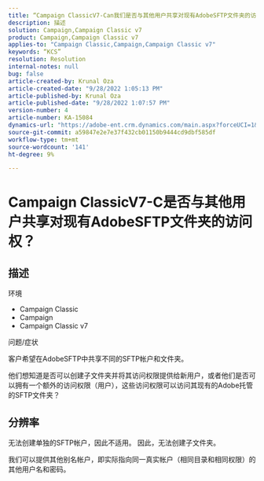 ```yaml
---
title: “Campaign ClassicV7-Can我们是否与其他用户共享对现有AdobeSFTP文件夹的访问？”
description: 描述
solution: Campaign,Campaign Classic v7
product: Campaign,Campaign Classic v7
applies-to: "Campaign Classic,Campaign,Campaign Classic v7"
keywords: “KCS”
resolution: Resolution
internal-notes: null
bug: false
article-created-by: Krunal Oza
article-created-date: "9/28/2022 1:05:13 PM"
article-published-by: Krunal Oza
article-published-date: "9/28/2022 1:07:57 PM"
version-number: 4
article-number: KA-15084
dynamics-url: "https://adobe-ent.crm.dynamics.com/main.aspx?forceUCI=1&pagetype=entityrecord&etn=knowledgearticle&id=7f15fc2e-2e3f-ed11-9db1-000d3a5c1bcc"
source-git-commit: a59847e2e7e37f432cb01150b9444cd9dbf585df
workflow-type: tm+mt
source-wordcount: '141'
ht-degree: 9%

---
```


# Campaign ClassicV7-C是否与其他用户共享对现有AdobeSFTP文件夹的访问权？

## 描述

环境

- Campaign Classic
- Campaign
- Campaign Classic v7

问题/症状

客户希望在AdobeSFTP中共享不同的SFTP帐户和文件夹。

他们想知道是否可以创建子文件夹并将其访问权限提供给新用户，或者他们是否可以拥有一个额外的访问权限（用户），这些访问权限可以访问其现有的Adobe托管的SFTP文件夹？

## 分辨率

无法创建单独的SFTP帐户，因此不适用。 因此，无法创建子文件夹。

我们可以提供其他别名帐户，即实际指向同一真实帐户（相同目录和相同权限）的其他用户名和密码。
